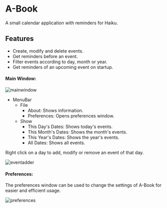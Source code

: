 # A-Book
A small calendar application with reminders for Haiku.
## Features
* Create, modify and delete events.
* Get reminders before an event.
* Filter events according to day, month or year.
* Get reminders of an upcoming event on startup.
#### Main Window:
![mainwindow](https://user-images.githubusercontent.com/44456350/48668468-4be56c00-eb14-11e8-8c6f-6be9371a7df6.png)
* MenuBar
  * File
    * About: Shows information.
    * Preferences: Opens preferences window.
  * Show
    * This Day's Dates: Shows today's events.
    * This Month's Dates: Shows the month's events.
    * This Year's Dates: Shows the year's events.
    * All Dates: Shows all events.

Right click on a day to add, modify or remove an event of that day.

![eventadder](https://user-images.githubusercontent.com/44456350/48668577-cd3dfe00-eb16-11e8-8315-47a89cb62799.png)

#### Preferences:

The preferences window can be used to change the settings of A-Book for easier and efficient usage.

![preferences](https://user-images.githubusercontent.com/44456350/48668581-f068ad80-eb16-11e8-9263-a71ab3dfb84b.png)
